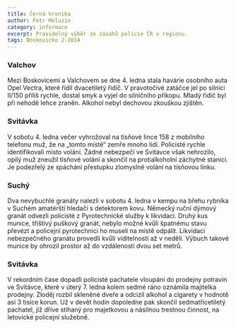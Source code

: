 ```yaml
---
title: Černá kronika
author: Petr Meluzín
category: informace
excerpt: Pravidelný výběr ze zásahů policie ČR v regionu.
tags: Boskovicko 2-2014
---
```


### Valchov

Mezi Boskovicemi a Valchovem se dne 4. ledna stala havárie osobního auta Opel Vectra, které řídil dvacetiletý řidič. V pravotočivé zatáčce jel po silnici II/150 příliš rychle, dostal smyk a vyjel do silničního příkopu. Mladý řidič byl při nehodě lehce zraněn. Alkohol nebyl dechovou zkouškou zjištěn.

### Svitávka

V sobotu 4. ledna  večer vyhrožoval na tísňové lince 158 z mobilního telefonu muž, že na „tomto místě“ zemře mnoho lidí. Policisté rychle identifikovali místo volání. Žádné nebezpečí ve Svitávce však nehrozilo, opilý muž zneužil tísňové volání a skončil na protialkoholní záchytné stanici. Je podezřelý ze spáchání přestupku zlomyslné volání na tísňovou linku.

### Suchý

Dva nevybuchlé granáty nalezli v sobotu 4. ledna v kempu na břehu rybníka v Suchém amatérští hledači s detektorem kovu. Německý ruční dýmový granát odvezli policisté z Pyrotechnické služby k likvidaci. Druhý kus munice, tříštivý puškový granát, nebylo možné kvůli špatnému stavu převézt a policejní pyrotechnici ho museli na místě odpálit. Likvidaci nebezpečného granátu provedli kvůli viditelnosti až v neděli. Výbuch takové munice by ohrozil prostor až do vzdálenosti dvou set metrů.

### Svitávka

V rekordním čase dopadli policisté pachatele vloupání do prodejny potravin ve Svitávce, které v úterý 7. ledna kolem sedmé ráno oznámila majitelka prodejny. Zloděj rozbil skleněné dveře a odcizil alkohol a cigarety v hodnotě asi 3 tisíce korun. Už v devět hodin dopoledne pak skončil sedmatřicetiletý pachatel, již dříve stíhaný pro majetkovou a násilnou trestnou činnost, na letovické policejní služebně.